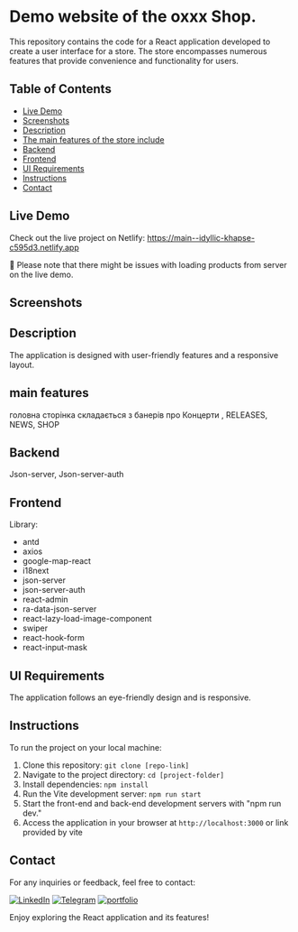 # Demo website of the oxxx Shop.
This repository contains the code for a React application developed to create a user interface for a store. The store encompasses numerous features that provide convenience and functionality for users.

## Table of Contents

- [Live Demo](#live-demo)
- [Screenshots](#Screenshots)
- [Description](#description)
- [The main features of the store include](#main-features)
- [Backend](#backend)
- [Frontend](#frontend)
- [UI Requirements](#ui-requirements)
- [Instructions](#instructions)
- [Contact](#contact)

## Live Demo

Check out the live project on Netlify: https://main--idyllic-khapse-c595d3.netlify.app

🌱 Please note that there might be issues with loading products from server on the live demo.

## Screenshots


## Description

 The application is designed with user-friendly features and a responsive layout.

## main features

головна сторінка складається з банерів про Концерти , RELEASES, NEWS, SHOP

## Backend

Json-server, Json-server-auth

## Frontend
Library:
- antd
- axios
- google-map-react
- i18next
- json-server
- json-server-auth
- react-admin
- ra-data-json-server
- react-lazy-load-image-component
- swiper
- react-hook-form
- react-input-mask
  
## UI Requirements

The application follows an eye-friendly design and is responsive.

## Instructions

To run the project on your local machine:

1. Clone this repository: `git clone [repo-link]`
2. Navigate to the project directory: `cd [project-folder]`
3. Install dependencies: `npm install`
4. Run the Vite development server: `npm run start`
5. Start the front-end and back-end development servers with "npm run dev."
6. Access the application in your browser at `http://localhost:3000` or link provided by vite

## Contact

For any inquiries or feedback, feel free to contact:

[![LinkedIn](https://img.shields.io/badge/LinkedIn-2CA5E0?style=for-the-badge&logo=linkedIn&logoColor=white)](https://www.linkedin.com/in/nazar-lyubchynskyi-37a89026b/) 
[![Telegram](https://img.shields.io/badge/Telegram-2CA5E0?style=for-the-badge&logo=telegram&logoColor=white)](https://t.me/VBShadow) 
[![portfolio](https://img.shields.io/badge/Portfolio-2CA5E0?style=for-the-badge&logoColor=white)](https://www.weblancer.net/users/Lyubch/#portfolio) 


Enjoy exploring the React application and its features!
